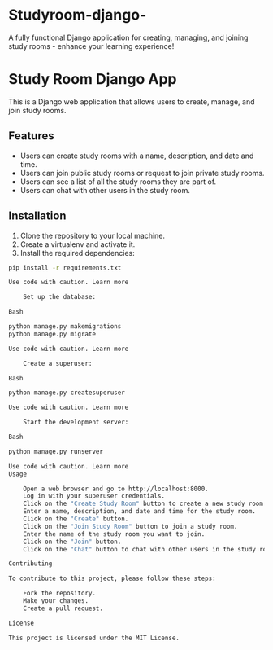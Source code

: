 # Studyroom-django-
A fully functional Django application for creating, managing, and joining study rooms - enhance your learning experience!

# Study Room Django App

This is a Django web application that allows users to create, manage, and join study rooms.

## Features

* Users can create study rooms with a name, description, and date and time.
* Users can join public study rooms or request to join private study rooms.
* Users can see a list of all the study rooms they are part of.
* Users can chat with other users in the study room.

## Installation

1. Clone the repository to your local machine.
2. Create a virtualenv and activate it.
3. Install the required dependencies:

```bash
pip install -r requirements.txt

Use code with caution. Learn more

    Set up the database:

Bash

python manage.py makemigrations
python manage.py migrate

Use code with caution. Learn more

    Create a superuser:

Bash

python manage.py createsuperuser

Use code with caution. Learn more

    Start the development server:

Bash

python manage.py runserver

Use code with caution. Learn more
Usage

    Open a web browser and go to http://localhost:8000.
    Log in with your superuser credentials.
    Click on the "Create Study Room" button to create a new study room.
    Enter a name, description, and date and time for the study room.
    Click on the "Create" button.
    Click on the "Join Study Room" button to join a study room.
    Enter the name of the study room you want to join.
    Click on the "Join" button.
    Click on the "Chat" button to chat with other users in the study room.

Contributing

To contribute to this project, please follow these steps:

    Fork the repository.
    Make your changes.
    Create a pull request.

License

This project is licensed under the MIT License.


